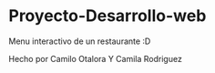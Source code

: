 # Proyecto-Desarrollo-web
Menu interactivo de un restaurante :D

Hecho por Camilo Otalora Y Camila Rodriguez
